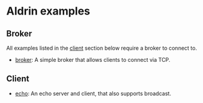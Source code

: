 # Aldrin examples

## Broker

All examples listed in the [client](#client) section below require a broker to connect to.

- [broker](broker/): A simple broker that allows clients to connect via TCP.

## Client

- [echo](echo/): An echo server and client, that also supports broadcast.
